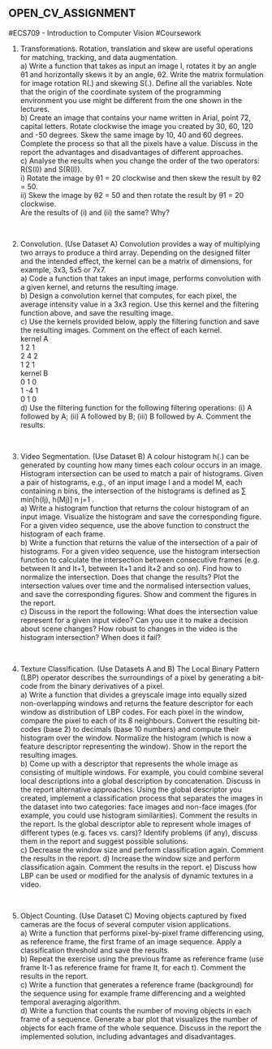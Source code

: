 ## OPEN_CV_ASSIGNMENT

#ECS709 - Introduction to Computer Vision
#Coursework
1) Transformations.
Rotation, translation and skew are useful operations for matching, tracking, and data augmentation.  
a) Write a function that takes as input an image I, rotates it by an angle θ1 and horizontally skews it by
an angle, θ2. Write the matrix formulation for image rotation R(.) and skewing S(.). Define all the
variables. Note that the origin of the coordinate system of the programming environment you use
might be different from the one shown in the lectures.  
b) Create an image that contains your name written in Arial, point 72, capital letters. Rotate clockwise
the image you created by 30, 60, 120 and -50 degrees. Skew the same image by 10, 40 and 60
degrees. Complete the process so that all the pixels have a value. Discuss in the report the
advantages and disadvantages of different approaches.  
c) Analyse the results when you change the order of the two operators: R(S(I)) and S(R(I)).  
i) Rotate the image by θ1 = 20 clockwise and then skew the result by θ2 = 50.  
ii) Skew the image by θ2 = 50 and then rotate the result by θ1 = 20 clockwise.  
Are the results of (i) and (ii) the same? Why?
<br />

2) Convolution. (Use Dataset A)
Convolution provides a way of multiplying two arrays to produce a third array. Depending on the designed
filter and the intended effect, the kernel can be a matrix of dimensions, for example, 3x3, 5x5 or 7x7.  
a) Code a function that takes an input image, performs convolution with a given kernel, and returns the
resulting image.  
b) Design a convolution kernel that computes, for each pixel, the average intensity value in a 3x3 region.
Use this kernel and the filtering function above, and save the resulting image.  
c) Use the kernels provided below, apply the filtering function and save the resulting images. Comment
on the effect of each kernel.  
kernel A  
1 2 1  
2 4 2  
1 2 1  
kernel B  
0 1 0  
1 -4 1  
0 1 0  
d) Use the filtering function for the following filtering operations: (i) A followed by A; (ii) A followed by B;
(iii) B followed by A. Comment the results.
<br />

3) Video Segmentation. (Use Dataset B)
A colour histogram h(.) can be generated by counting how many times each colour occurs in an image.
Histogram intersection can be used to match a pair of histograms. Given a pair of histograms, e.g., of an
input image I and a model M, each containing n bins, the intersection of the histograms is defined as
∑ min[h(Ij), h(Mj)]
n
j=1
.  
a) Write a histogram function that returns the colour histogram of an input image. Visualize the histogram
and save the corresponding figure. For a given video sequence, use the above function to construct
the histogram of each frame.  
b) Write a function that returns the value of the intersection of a pair of histograms. For a given video
sequence, use the histogram intersection function to calculate the intersection between consecutive
frames (e.g. between It and It+1, between It+1 and It+2 and so on). Find how to normalize the
intersection. Does that change the results? Plot the intersection values over time and the normalised
intersection values, and save the corresponding figures. Show and comment the figures in the report.  
c) Discuss in the report the following: What does the intersection value represent for a given input video?
Can you use it to make a decision about scene changes? How robust to changes in the video is the
histogram intersection? When does it fail?
<br />

4) Texture Classification. (Use Datasets A and B)
The Local Binary Pattern (LBP) operator describes the surroundings of a pixel by generating a bit-code
from the binary derivatives of a pixel.  
a) Write a function that divides a greyscale image into equally sized non-overlapping windows and
returns the feature descriptor for each window as distribution of LBP codes. For each pixel in the
window, compare the pixel to each of its 8 neighbours. Convert the resulting bit-codes (base 2) to
decimals (base 10 numbers) and compute their histogram over the window. Normalize the histogram
(which is now a feature descriptor representing the window). Show in the report the resulting images.  
b) Come up with a descriptor that represents the whole image as consisting of multiple windows. For
example, you could combine several local descriptions into a global description by concatenation.
Discuss in the report alternative approaches. Using the global descriptor you created, implement a
classification process that separates the images in the dataset into two categories: face images and
non-face images (for example, you could use histogram similarities). Comment the results in the
report. Is the global descriptor able to represent whole images of different types (e.g. faces vs. cars)?
Identify problems (if any), discuss them in the report and suggest possible solutions.  
c) Decrease the window size and perform classification again. Comment the results in the report.
d) Increase the window size and perform classification again. Comment the results in the report.
e) Discuss how LBP can be used or modified for the analysis of dynamic textures in a video.
<br />

5) Object Counting. (Use Dataset C)
Moving objects captured by fixed cameras are the focus of several computer vision applications.  
a) Write a function that performs pixel-by-pixel frame differencing using, as reference frame, the first
frame of an image sequence. Apply a classification threshold and save the results.  
b) Repeat the exercise using the previous frame as reference frame (use frame It-1 as reference frame
for frame It, for each t). Comment the results in the report.  
c) Write a function that generates a reference frame (background) for the sequence using for example
frame differencing and a weighted temporal averaging algorithm.  
d) Write a function that counts the number of moving objects in each frame of a sequence. Generate a
bar plot that visualizes the number of objects for each frame of the whole sequence. Discuss in the
report the implemented solution, including advantages and disadvantages. 
